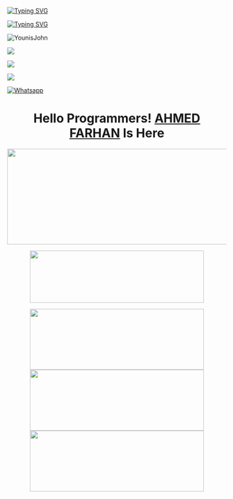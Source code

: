 [![Typing SVG](https://readme-typing-svg.herokuapp.com?color=%23FF0000&lines=WELCOME+TO+MY+GITHUB+IAM+FARHAN)](https://git.io/typing-svg)

[![Typing SVG](https://readme-typing-svg.herokuapp.com?color=%23AF00FF&lines=Student+of+9th,+10th+Class)](https://git.io/typing-svg)


![YounisJohn](https://komarev.com/ghpvc/?username=BLAZE-143&color=blue)

<a href="https://github.com/AHMED-143"><img src="https://img.shields.io/github/followers/AHMED-143?label=followers&style=social"/></a>

[![](https://img.shields.io/badge/Facebook-blue?logo=Facebook&logoColor=blue&labelColor=white)](https://www.facebook.com/T4R0X)

[![](https://img.shields.io/badge/Messenger-red?logo=Messenger&logoColor=red&labelColor=black)](https://m.me/T4R0X)

[![Whatsapp](https://img.shields.io/badge/Whatsapp-AHMED.FARHAN-deepgreen?style=flat-square&logo=whatsapp)](https://wa.me/+8801843961233)

</p>
<h1 align="center">
  <b>Hello Programmers!<b> <a href="https://www.facebook.com/T4R0X" target="blank">AHMED FARHAN</a> Is Here
</h1>
<p align="center">
  <img width="600" height="220" src="https://github-readme-stats.vercel.app/api?username=AHMED-143&show_icons=true&theme=chartreuse-dark&locale=id">
</p>
<p align="center">
  <img width="400" height="120" src="https://github-readme-stats.vercel.app/api/top-langs/?username=AHMED-143&layout=compact&theme=chartreuse-dark">
</p>
<p align="center">
<a href="https://github.com/AHMED-143/COMPILE"><img width="400" height="140" src="https://github-readme-stats.vercel.app/api/pin/?username=AHMED-143&repo=COMPILE&theme=chartreuse-dark"></a>
<a href="https://github.com/AHMED-143/HTTP-CANARY"><img width="400" height="140" src="https://github-readme-stats.vercel.app/api/pin/?username=AHMED-143&repo=HTTP-CANARY&theme=chartreuse-dark"></a>
<a href="https://github.com/AHMED-143/PERSONAL"><img width="400" 
height="140" src="https://github-readme-stats.vercel.app/api/pin/?username=AHMED-143&repo=RESERVE&theme=chartreuse-dark"></a>
<a

